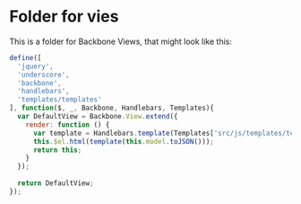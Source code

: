 Folder for vies
===============

This is a folder for Backbone Views, that might look like this:

```javascript
define([
  'jquery',     
  'underscore', 
  'backbone',
  'handlebars',
  'templates/templates'  
], function($, _, Backbone, Handlebars, Templates){
  var DefaultView = Backbone.View.extend({
    render: function () {
      var template = Handlebars.template(Templates['src/js/templates/template.hbs']);
      this.$el.html(template(this.model.toJSON()));
      return this;
    }
  });
  
  return DefaultView;
});
```